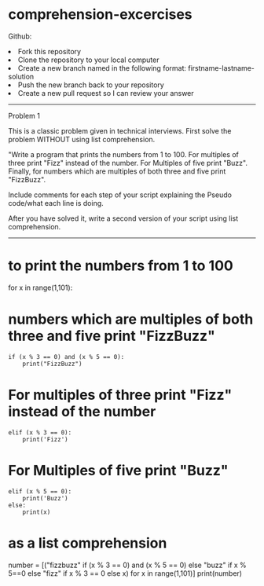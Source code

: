 # comprehension-excercises

Github:
<li>Fork this repository</li>
<li>Clone the repository to your local computer</li>
<li>Create a new branch named in the following format: firstname-lastname-solution</li>
<li>Push the new branch back to your repository</li>
<li>Create a new pull request so I can review your answer</li>

-------------------------------------------------------------------------------------------------
Problem 1

This is a classic problem given in technical interviews. First solve the problem WITHOUT using list comprehension.

"Write a program that prints the numbers from 1 to 100. For multiples of three print "Fizz" instead of the number. For Multiples of five print "Buzz". Finally, for numbers which are multiples of both three and five print "FizzBuzz".

Include comments for each step of your script explaining the Pseudo code/what each line is doing.

After you have solved it, write a second version of your script using list comprehension.

-------------------------------------------------------------------------------------------------

# to print the numbers from 1 to 100
for x in range(1,101):
# numbers which are multiples of both three and five print "FizzBuzz"
    if (x % 3 == 0) and (x % 5 == 0):
        print("FizzBuzz")
# For multiples of three print "Fizz" instead of the number
    elif (x % 3 == 0):
        print('Fizz')
# For Multiples of five print "Buzz"
    elif (x % 5 == 0):
        print('Buzz')
    else:
        print(x)

# as a list comprehension
number = [("fizzbuzz" if (x % 3 == 0) and (x % 5 == 0) else "buzz" if x % 5==0 else "fizz" if  x % 3 == 0 else x) for x in range(1,101)]
print(number)
  


